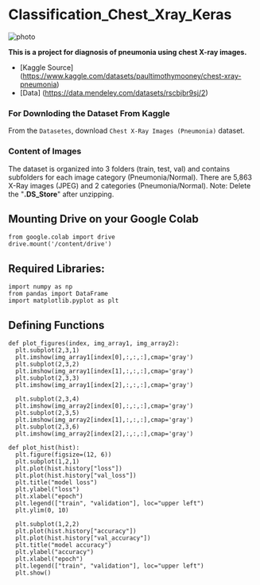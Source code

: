 # **Classification_Chest_Xray_Keras**
![photo](https://i.imgur.com/jZqpV51.png)

**This is a project for diagnosis of pneumonia using chest X-ray images.**


- [Kaggle Source] (https://www.kaggle.com/datasets/paultimothymooney/chest-xray-pneumonia)
- [Data] (https://data.mendeley.com/datasets/rscbjbr9sj/2)


### For Downloding the Dataset From Kaggle

From the `Datasetes`, download `Chest X-Ray Images (Pneumonia)` dataset.

### Content of Images

The dataset is organized into 3 folders (train, test, val) and contains subfolders for each image category (Pneumonia/Normal). There are 5,863 X-Ray images (JPEG) and 2 categories (Pneumonia/Normal).
Note: Delete the "**.DS_Store**" after unzipping.


 ## Mounting Drive on your Google Colab
 ```
from google.colab import drive
drive.mount('/content/drive')
```
## Required Libraries:
```
import numpy as np
from pandas import DataFrame
import matplotlib.pyplot as plt
```
## Defining Functions
```
def plot_figures(index, img_array1, img_array2):
  plt.subplot(2,3,1)
  plt.imshow(img_array1[index[0],:,:,:],cmap='gray')
  plt.subplot(2,3,2)
  plt.imshow(img_array1[index[1],:,:,:],cmap='gray')
  plt.subplot(2,3,3)
  plt.imshow(img_array1[index[2],:,:,:],cmap='gray')

  plt.subplot(2,3,4)
  plt.imshow(img_array2[index[0],:,:,:],cmap='gray')
  plt.subplot(2,3,5)
  plt.imshow(img_array2[index[1],:,:,:],cmap='gray')
  plt.subplot(2,3,6)
  plt.imshow(img_array2[index[2],:,:,:],cmap='gray')
```

```
def plot_hist(hist):
  plt.figure(figsize=(12, 6))
  plt.subplot(1,2,1)
  plt.plot(hist.history["loss"])
  plt.plot(hist.history["val_loss"])
  plt.title("model loss")
  plt.ylabel("loss")
  plt.xlabel("epoch")
  plt.legend(["train", "validation"], loc="upper left")
  plt.ylim(0, 10)

  plt.subplot(1,2,2)
  plt.plot(hist.history["accuracy"])
  plt.plot(hist.history["val_accuracy"])
  plt.title("model accuracy")
  plt.ylabel("accuracy")
  plt.xlabel("epoch")
  plt.legend(["train", "validation"], loc="upper left")
  plt.show()
```



